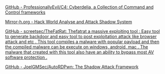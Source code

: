 
[GitHub - ProfessionallyEvil/C4: Cyberdelia, a Collection of Command and Control frameworks](https://github.com/ProfessionallyEvil/C4)

[Mirror-h.org - Hack World Analyse and Attack Shadow System](https://mirror-h.org/)

[GitHub - screetsec/TheFatRat: Thefatrat a massive exploiting tool : Easy tool to generate backdoor and easy tool to post exploitation attack like browser attack and etc . This tool compiles a malware with popular payload and then the compiled malware can be execute on windows, android, mac . The malware that created with this tool also have an ability to bypass most AV software protection .](https://github.com/Screetsec/TheFatRat)

[GitHub - JoelGMSec/AutoRDPwn: The Shadow Attack Framework](https://github.com/JoelGMSec/AutoRDPwn)
